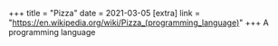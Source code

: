 +++
title = "Pizza"
date = 2021-03-05
[extra]
link = "https://en.wikipedia.org/wiki/Pizza_(programming_language)"
+++
A programming language

